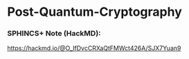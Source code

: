 # Post-Quantum-Cryptography
### SPHINCS+ Note (HackMD):
https://hackmd.io/@O_IfDvcCRXaQtFMWct426A/SJX7Yuan9
